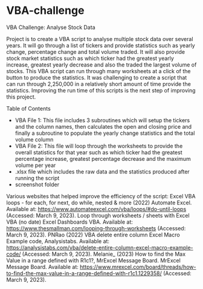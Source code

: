 # VBA-challenge
VBA Challenge: Analyse Stock Data

Project is to create a VBA script to analyse multiple stock data over several years. It will go through a list of tickers and provide statistics such as yearly change, percentage change and total volume traded. It will also provide stock market statistics such as which ticker had the greatest yearly increase, greatest yearly decrease and also the traded the largest volume of stocks.
This VBA script can run through many worksheets at a click of the button to produce the statistics.
It was challenging to create a script that can run through 2,250,000  in a relatively short amount of time provide the statistics. Improving the run time of this scripts is the next step of improving this project. 

Table of Contents
- VBA File 1: This file includes 3 subroutines which will setup the tickers and the column names, then calculates the open and closing price and finally a subroutine to populate the yearly change statistics and the total volume column
- VBA File 2: This file will loop through the worksheets to provide the overall statistics for that year such as which ticker had the greatest percentage increase, greatest percentage decrease and the maximum volume per year
- .xlsx file which includes the raw data and the statistics produced after running the script
- screenshot folder

Various websites that helped improve the efficiency of the script:
Excel VBA loops - for each, for next, do while, nested & more (2022) Automate Excel. Available at: https://www.automateexcel.com/vba/loops/#do-until-loops (Accessed: March 9, 2023). 
Loop through worksheets / sheets with Excel VBA (no date) Excel Dashboards VBA. Available at: https://www.thesmallman.com/looping-through-worksheets (Accessed: March 9, 2023). 
PNRao (2022) VBA delete entire column Excel Macro Example code, Analysistabs. Available at: https://analysistabs.com/vba/delete-entire-column-excel-macro-example-code/ (Accessed: March 9, 2023). 
Melanie_ (2023) How to find the Max Value in a range defined with R1c1?, MrExcel Message Board. MrExcel Message Board. Available at: https://www.mrexcel.com/board/threads/how-to-find-the-max-value-in-a-range-defined-with-r1c1.1229358/ (Accessed: March 9, 2023).

